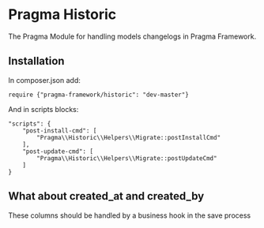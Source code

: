# Pragma Historic

The Pragma Module for handling models changelogs in Pragma Framework.

## Installation

In composer.json add:

	require {"pragma-framework/historic": "dev-master"}

And in scripts blocks:

	"scripts": {
		"post-install-cmd": [
			"Pragma\\Historic\\Helpers\\Migrate::postInstallCmd"
		],
		"post-update-cmd": [
			"Pragma\\Historic\\Helpers\\Migrate::postUpdateCmd"
		]
	}

## What about created_at and created_by

These columns should be handled by a business hook in the save process
